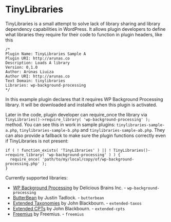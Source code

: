 # TinyLibraries

TinyLibraries is a small attempt to solve lack of library sharing and library dependency capabilities in WordPress. It allows plugin developers to define what libraries they require for their code to function in plugin headers, like this

```
/*
Plugin Name: TinyLibraries Sample A
Plugin URI: http://arunas.co
Description: Loads A library
Version: 0.1.0
Author: Arūnas Liuiza
Author URI: http://arunas.co
Text Domain: tinylibraries
Libraries: wp-background-processing
*/
```

In this example plugin declares that it requires WP Background Processing library. It will be downloaded and installed when this plugin is activated.

Later in the code, plugin developer can require_once the library via `TinyLibraries()->require_library( 'wp-background-processing' );` method. You can see this in work in sample plugins: `tinylibraries-sample-a.php`, `tinylibraries-sample-b.php` and `tinylibraries-sample-ab.php`. They can also provide a fallback to make sure the plugin functions correctly even if TinyLibraries is not present:

```
if ( ! function_exists( 'TinyLibraries' ) || ! TinyLibraries()->require_library( 'wp-background-processing' ) ) {
  require_once( 'path/to/my/local/copy/of/wp-background-processing.php' );
}
```

Currently supported libraries:

* [WP Background Processing](https://github.com/A5hleyRich/wp-background-processing) by Delicious Brains Inc. - `wp-background-processing`
* [ButterBean](https://github.com/justintadlock/butterbean) by Justin Tadlock. - `butterbean`
* [Extended Taxonomies](https://github.com/johnbillion/extended-taxos) by John Blackbourn. - `extended-taxos`
* [Extended CPTs](https://github.com/johnbillion/extended-cpts) by John Blackbourn. - `extended-cpts`
* [Freemius](https://github.com/Freemius/wordpress-sdk) by Freemius. - `freemius`
